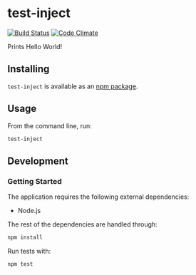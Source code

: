 # test-inject
[![Build Status](https://travis-ci.org/vinsonchuong/test-inject.svg?branch=master)](https://travis-ci.org/vinsonchuong/test-inject)
[![Code Climate](https://codeclimate.com/github/vinsonchuong/test-inject/badges/gpa.svg)](https://codeclimate.com/github/vinsonchuong/test-inject)

Prints Hello World!

## Installing
`test-inject` is available as an
[npm package](https://www.npmjs.com/package/test-inject).

## Usage
From the command line, run:
```bash
test-inject
```

## Development
### Getting Started
The application requires the following external dependencies:
* Node.js

The rest of the dependencies are handled through:
```bash
npm install
```

Run tests with:
```bash
npm test
```
